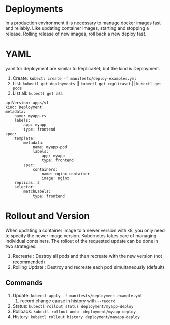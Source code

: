 # Deployments

In a production environment it is necessary to manage docker images fast and
reliably. Like updating container images, starting and stopping a release.
Rolling release of new images, roll back a new deploy fast.

# YAML

yaml for deployment are similar to ReplicaSet, but the kind is Deployment.
1. Create: `kubectl create -f manifests/deploy-examples.yml`    
2. List: `kubectl get deployments` || `kubectl get replicaset` || `kubectl get pods`      
3. List all: `kubectl get all`    

```
apiVersion: apps/v1
kind: Deployment
metadata:
    name: myapp-rs
    labels:
        app: myapp
        type: frontend
spec:
    template:
        metadata:
            name: myapp-pod
            labels:
                app: myapp
                type: frontend
        spec:
            containers:
            -   name: nginx-container
                image: nginx
    replicas: 3
    selector: 
        matchLabels:
            type: frontend
```

# Rollout and Version

When updating a container image to a newer version with k8, you only need to
specify the newer image version. Kubernetes takes care of managing individual
containers.
The rollout of the requested update can be done in two strategies:
1. Recreate : Destroy all pods and then recreate with the new version (not recommended)    
2. Rolling Update : Destroy and recreate each pod simultaneously (default)    


## Commands

1. Update: `kubectl apply -f manifests/deployment-example.yml`    
   1. record change cause in history with `--record`    
2. Status: `kubectl rollout status deployment/myapp-deploy`     
3. Rollback: `kubectl rollout undo  deployment/myapp-deploy`    
4. History: `kubectl rollout history deployment/mayapp-deploy`    




